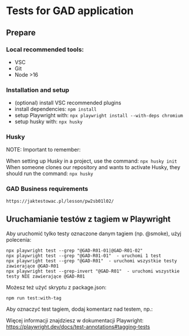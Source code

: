 # Tests for GAD application

## Prepare

### Local recommended tools:

- VSC
- Git
- Node >16

### Installation and setup

- (optional) install VSC recommended plugins
- install dependencies: `npm install`
- setup Playwright with: `npx playwright install --with-deps chromium`
- setup husky with: `npx husky`

### Husky

NOTE: Important to remember:

When setting up Husky in a project, use the command:
`npx husky init`
When someone clones our repository and wants to activate Husky, they should run the command:
`npx husky`

### GAD Business requirements

`https://jaktestowac.pl/lesson/pw2sb01l02/`

## Uruchamianie testów z tagiem w Playwright

Aby uruchomić tylko testy oznaczone danym tagiem (np. @smoke), użyj polecenia:

```
npx playwright test --grep "@GAD-R01-01|@GAD-R01-02"
npx playwright test --grep "@GAD-R01-01"  - uruchomi 1 test
npx playwright test --grep "@GAD-R01"  - uruchomi wszystkie testy zawierające @GAD-R01
npx playwright test --grep-invert "@GAD-R01"  - uruchomi wszystkie testy NIE zawierające @GAD-R01

```

Możesz też użyć skryptu z package.json:

```
npm run test:with-tag
```

Aby oznaczyć test tagiem, dodaj komentarz nad testem, np.:

Więcej informacji znajdziesz w dokumentacji Playwright: https://playwright.dev/docs/test-annotations#tagging-tests
